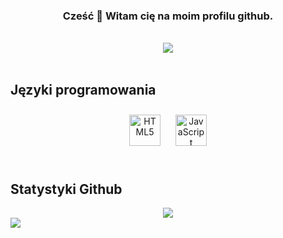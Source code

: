 ### <div align="center">Cześć 👋 Witam cię na moim profilu github.</div>  
  

<br/>  

<div align="center">
<img src="https://komarev.com/ghpvc/?username=vbajba&&style=flat-square" align="center" />
</div>  
  

<br/>  


## Języki programowania

<div align="center">  
<img style="margin: 10px" src="https://profilinator.rishav.dev/skills-assets/html5-original-wordmark.svg" alt="HTML5" height="50" />  
<img style="margin: 10px" src="https://profilinator.rishav.dev/skills-assets/javascript-original.svg" alt="JavaScript" height="50" />  
</div>

</td></tr></table>  

<br/>  


## Statystyki Github 
<div align="center"><img src="https://github-readme-stats.vercel.app/api?username=vbajba&show_icons=true&count_private=true&hide_border=true" align="center" /></div>  

<img src="https://github-readme-stats.vercel.app/api/top-langs/?username=vbajba&hide_border=true&layout=compact" align="left" />  

<br/>  

  

<br/>  

  
<br/>  

  

<br/>  

<div align="center"></div>  

<br/> 
